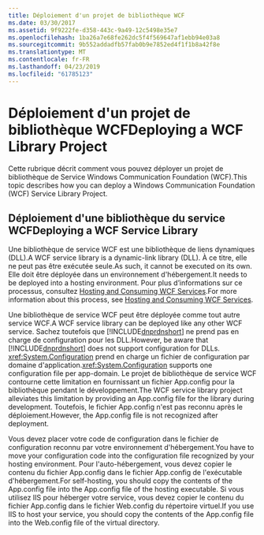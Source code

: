 ```yaml
---
title: Déploiement d'un projet de bibliothèque WCF
ms.date: 03/30/2017
ms.assetid: 9f9222fe-d358-443c-9a49-12c5498e35e7
ms.openlocfilehash: 1ba26a7e68fe262dc5f4f569647af1ebb94e03a8
ms.sourcegitcommit: 9b552addadfb57fab0b9e7852ed4f1f1b8a42f8e
ms.translationtype: MT
ms.contentlocale: fr-FR
ms.lasthandoff: 04/23/2019
ms.locfileid: "61785123"
---
```

# <a name="deploying-a-wcf-library-project"></a><span data-ttu-id="15cd5-102">Déploiement d'un projet de bibliothèque WCF</span><span class="sxs-lookup"><span data-stu-id="15cd5-102">Deploying a WCF Library Project</span></span>
<span data-ttu-id="15cd5-103">Cette rubrique décrit comment vous pouvez déployer un projet de bibliothèque de Service Windows Communication Foundation (WCF).</span><span class="sxs-lookup"><span data-stu-id="15cd5-103">This topic describes how you can deploy a Windows Communication Foundation (WCF) Service Library Project.</span></span>  
  
## <a name="deploying-a-wcf-service-library"></a><span data-ttu-id="15cd5-104">Déploiement d'une bibliothèque du service WCF</span><span class="sxs-lookup"><span data-stu-id="15cd5-104">Deploying a WCF Service Library</span></span>  
 <span data-ttu-id="15cd5-105">Une bibliothèque de service WCF est une bibliothèque de liens dynamiques (DLL).</span><span class="sxs-lookup"><span data-stu-id="15cd5-105">A WCF service library is a dynamic-link library (DLL).</span></span> <span data-ttu-id="15cd5-106">À ce titre, elle ne peut pas être exécutée seule.</span><span class="sxs-lookup"><span data-stu-id="15cd5-106">As such, it cannot be executed on its own.</span></span> <span data-ttu-id="15cd5-107">Elle doit être déployée dans un environnement d'hébergement.</span><span class="sxs-lookup"><span data-stu-id="15cd5-107">It needs to be deployed into a hosting environment.</span></span> <span data-ttu-id="15cd5-108">Pour plus d’informations sur ce processus, consultez [Hosting and Consuming WCF Services](https://go.microsoft.com/fwlink/?LinkId=99932).</span><span class="sxs-lookup"><span data-stu-id="15cd5-108">For more information about this process, see [Hosting and Consuming WCF Services](https://go.microsoft.com/fwlink/?LinkId=99932).</span></span>  
  
 <span data-ttu-id="15cd5-109">Une bibliothèque de service WCF peut être déployée comme tout autre service WCF.</span><span class="sxs-lookup"><span data-stu-id="15cd5-109">A WCF service library can be deployed like any other WCF service.</span></span> <span data-ttu-id="15cd5-110">Sachez toutefois que [!INCLUDE[dnprdnshort](../../../includes/dnprdnshort-md.md)] ne prend pas en charge de configuration pour les DLL.</span><span class="sxs-lookup"><span data-stu-id="15cd5-110">However, be aware that [!INCLUDE[dnprdnshort](../../../includes/dnprdnshort-md.md)] does not support configuration for DLLs.</span></span> <span data-ttu-id="15cd5-111"><xref:System.Configuration> prend en charge un fichier de configuration par domaine d'application.</span><span class="sxs-lookup"><span data-stu-id="15cd5-111"><xref:System.Configuration> supports one configuration file per app-domain.</span></span> <span data-ttu-id="15cd5-112">Le projet de bibliothèque de service WCF contourne cette limitation en fournissant un fichier App.config pour la bibliothèque pendant le développement.</span><span class="sxs-lookup"><span data-stu-id="15cd5-112">The WCF service library project alleviates this limitation by providing an App.config file for the library during development.</span></span> <span data-ttu-id="15cd5-113">Toutefois, le fichier App.config n'est pas reconnu après le déploiement.</span><span class="sxs-lookup"><span data-stu-id="15cd5-113">However, the App.config file is not recognized after deployment.</span></span>  
  
 <span data-ttu-id="15cd5-114">Vous devez placer votre code de configuration dans le fichier de configuration reconnu par votre environnement d'hébergement.</span><span class="sxs-lookup"><span data-stu-id="15cd5-114">You have to move your configuration code into the configuration file recognized by your hosting environment.</span></span> <span data-ttu-id="15cd5-115">Pour l'auto-hébergement, vous devez copier le contenu du fichier App.config dans le fichier App.config de l'exécutable d'hébergement.</span><span class="sxs-lookup"><span data-stu-id="15cd5-115">For self-hosting, you should copy the contents of the App.config file into the App.config file of the hosting executable.</span></span> <span data-ttu-id="15cd5-116">Si vous utilisez IIS pour héberger votre service, vous devez copier le contenu du fichier App.config dans le fichier Web.config du répertoire virtuel.</span><span class="sxs-lookup"><span data-stu-id="15cd5-116">If you use IIS to host your service, you should copy the contents of the App.config file into the Web.config file of the virtual directory.</span></span>
